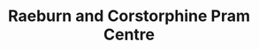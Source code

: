 ---
title: "Raeburn and Corstorphine Pram Centre"
url: /edinburgh/raeburn-and-corstorphine-pram-centre/
shop: Babysachen
---